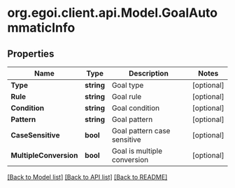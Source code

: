 
# org.egoi.client.api.Model.GoalAutommaticInfo

## Properties

Name | Type | Description | Notes
------------ | ------------- | ------------- | -------------
**Type** | **string** | Goal type | [optional] 
**Rule** | **string** | Goal rule | [optional] 
**Condition** | **string** | Goal condition | [optional] 
**Pattern** | **string** | Goal pattern | [optional] 
**CaseSensitive** | **bool** | Goal pattern case sensitive | [optional] 
**MultipleConversion** | **bool** | Goal is multiple conversion | [optional] 

[[Back to Model list]](../README.md#documentation-for-models)
[[Back to API list]](../README.md#documentation-for-api-endpoints)
[[Back to README]](../README.md)

